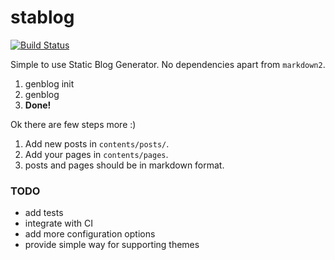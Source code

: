 # stablog

[![Build Status](https://travis-ci.org/abhijitmamarde/stablog.svg?branch=master)](https://travis-ci.org/abhijitmamarde/stablog)

Simple to use Static Blog Generator. No dependencies apart from `markdown2`.

1. genblog init
2. genblog 
3. __Done!__

Ok there are few steps more :)

1. Add new posts in `contents/posts/`.
2. Add your pages in `contents/pages`.
3. posts and pages should be in markdown format.

### TODO

* add tests
* integrate with CI
* add more configuration options
* provide simple way for supporting themes

